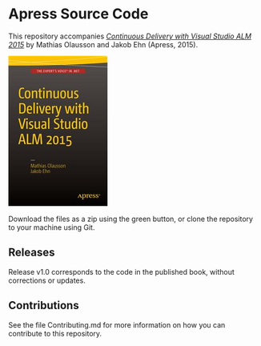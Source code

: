 # Apress Source Code

This repository accompanies [*Continuous Delivery with Visual Studio ALM  2015*](http://www.apress.com/9781484212738) by Mathias Olausson and Jakob Ehn (Apress, 2015).

![Cover image](9781484212738.jpg)

Download the files as a zip using the green button, or clone the repository to your machine using Git.

## Releases

Release v1.0 corresponds to the code in the published book, without corrections or updates.

## Contributions

See the file Contributing.md for more information on how you can contribute to this repository.
